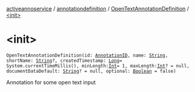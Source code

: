 [activeannoservice](../../index.md) / [annotationdefinition](../index.md) / [OpenTextAnnotationDefinition](index.md) / [&lt;init&gt;](./-init-.md)

# &lt;init&gt;

`OpenTextAnnotationDefinition(id: `[`AnnotationID`](../-annotation-i-d.md)`, name: `[`String`](https://kotlinlang.org/api/latest/jvm/stdlib/kotlin/-string/index.html)`, shortName: `[`String`](https://kotlinlang.org/api/latest/jvm/stdlib/kotlin/-string/index.html)`?, createdTimestamp: `[`Long`](https://kotlinlang.org/api/latest/jvm/stdlib/kotlin/-long/index.html)` = System.currentTimeMillis(), minLength: `[`Int`](https://kotlinlang.org/api/latest/jvm/stdlib/kotlin/-int/index.html)` = 1, maxLength: `[`Int`](https://kotlinlang.org/api/latest/jvm/stdlib/kotlin/-int/index.html)`? = null, documentDataDefault: `[`String`](https://kotlinlang.org/api/latest/jvm/stdlib/kotlin/-string/index.html)`? = null, optional: `[`Boolean`](https://kotlinlang.org/api/latest/jvm/stdlib/kotlin/-boolean/index.html)` = false)`

Annotation for some open text input

